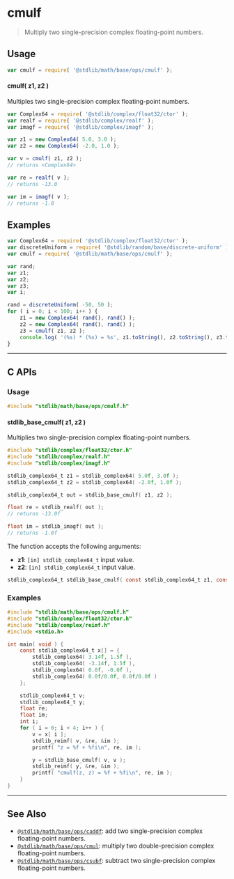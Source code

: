 <!--

@license Apache-2.0

Copyright (c) 2021 The Stdlib Authors.

Licensed under the Apache License, Version 2.0 (the "License");
you may not use this file except in compliance with the License.
You may obtain a copy of the License at

   http://www.apache.org/licenses/LICENSE-2.0

Unless required by applicable law or agreed to in writing, software
distributed under the License is distributed on an "AS IS" BASIS,
WITHOUT WARRANTIES OR CONDITIONS OF ANY KIND, either express or implied.
See the License for the specific language governing permissions and
limitations under the License.

-->

# cmulf

> Multiply two single-precision complex floating-point numbers.

<section class="intro">

</section>

<!-- /.intro -->

<section class="usage">

## Usage

```javascript
var cmulf = require( '@stdlib/math/base/ops/cmulf' );
```

#### cmulf( z1, z2 )

Multiples two single-precision complex floating-point numbers.

```javascript
var Complex64 = require( '@stdlib/complex/float32/ctor' );
var realf = require( '@stdlib/complex/realf' );
var imagf = require( '@stdlib/complex/imagf' );

var z1 = new Complex64( 5.0, 3.0 );
var z2 = new Complex64( -2.0, 1.0 );

var v = cmulf( z1, z2 );
// returns <Complex64>

var re = realf( v );
// returns -13.0

var im = imagf( v );
// returns -1.0
```

</section>

<!-- /.usage -->

<section class="examples">

## Examples

<!-- eslint no-undef: "error" -->

```javascript
var Complex64 = require( '@stdlib/complex/float32/ctor' );
var discreteUniform = require( '@stdlib/random/base/discrete-uniform' ).factory;
var cmulf = require( '@stdlib/math/base/ops/cmulf' );

var rand;
var z1;
var z2;
var z3;
var i;

rand = discreteUniform( -50, 50 );
for ( i = 0; i < 100; i++ ) {
    z1 = new Complex64( rand(), rand() );
    z2 = new Complex64( rand(), rand() );
    z3 = cmulf( z1, z2 );
    console.log( '(%s) * (%s) = %s', z1.toString(), z2.toString(), z3.toString() );
}
```

</section>

<!-- /.examples -->

<!-- C interface documentation. -->

* * *

<section class="c">

## C APIs

<!-- Section to include introductory text. Make sure to keep an empty line after the intro `section` element and another before the `/section` close. -->

<section class="intro">

</section>

<!-- /.intro -->

<!-- C usage documentation. -->

<section class="usage">

### Usage

```c
#include "stdlib/math/base/ops/cmulf.h"
```

#### stdlib_base_cmulf( z1, z2 )

Multiplies two single-precision complex floating-point numbers.

```c
#include "stdlib/complex/float32/ctor.h"
#include "stdlib/complex/realf.h"
#include "stdlib/complex/imagf.h"

stdlib_complex64_t z1 = stdlib_complex64( 5.0f, 3.0f );
stdlib_complex64_t z2 = stdlib_complex64( -2.0f, 1.0f );

stdlib_complex64_t out = stdlib_base_cmulf( z1, z2 );

float re = stdlib_realf( out );
// returns -13.0f

float im = stdlib_imagf( out );
// returns -1.0f
```

The function accepts the following arguments:

-   **z1**: `[in] stdlib_complex64_t` input value.
-   **z2**: `[in] stdlib_complex64_t` input value.

```c
stdlib_complex64_t stdlib_base_cmulf( const stdlib_complex64_t z1, const stdlib_complex64_t z2 );
```

</section>

<!-- /.usage -->

<!-- C API usage notes. Make sure to keep an empty line after the `section` element and another before the `/section` close. -->

<section class="notes">

</section>

<!-- /.notes -->

<!-- C API usage examples. -->

<section class="examples">

### Examples

```c
#include "stdlib/math/base/ops/cmulf.h"
#include "stdlib/complex/float32/ctor.h"
#include "stdlib/complex/reimf.h"
#include <stdio.h>

int main( void ) {
    const stdlib_complex64_t x[] = {
        stdlib_complex64( 3.14f, 1.5f ),
        stdlib_complex64( -3.14f, 1.5f ),
        stdlib_complex64( 0.0f, -0.0f ),
        stdlib_complex64( 0.0f/0.0f, 0.0f/0.0f )
    };

    stdlib_complex64_t v;
    stdlib_complex64_t y;
    float re;
    float im;
    int i;
    for ( i = 0; i < 4; i++ ) {
        v = x[ i ];
        stdlib_reimf( v, &re, &im );
        printf( "z = %f + %fi\n", re, im );

        y = stdlib_base_cmulf( v, v );
        stdlib_reimf( y, &re, &im );
        printf( "cmulf(z, z) = %f + %fi\n", re, im );
    }
}
```

</section>

<!-- /.examples -->

</section>

<!-- /.c -->

<!-- Section for related `stdlib` packages. Do not manually edit this section, as it is automatically populated. -->

<section class="related">

* * *

## See Also

-   <span class="package-name">[`@stdlib/math/base/ops/caddf`][@stdlib/math/base/ops/caddf]</span><span class="delimiter">: </span><span class="description">add two single-precision complex floating-point numbers.</span>
-   <span class="package-name">[`@stdlib/math/base/ops/cmul`][@stdlib/math/base/ops/cmul]</span><span class="delimiter">: </span><span class="description">multiply two double-precision complex floating-point numbers.</span>
-   <span class="package-name">[`@stdlib/math/base/ops/csubf`][@stdlib/math/base/ops/csubf]</span><span class="delimiter">: </span><span class="description">subtract two single-precision complex floating-point numbers.</span>

</section>

<!-- /.related -->

<!-- Section for all links. Make sure to keep an empty line after the `section` element and another before the `/section` close. -->

<section class="links">

<!-- <related-links> -->

[@stdlib/math/base/ops/caddf]: https://github.com/stdlib-js/stdlib/tree/develop/lib/node_modules/%40stdlib/math/base/ops/caddf

[@stdlib/math/base/ops/cmul]: https://github.com/stdlib-js/stdlib/tree/develop/lib/node_modules/%40stdlib/math/base/ops/cmul

[@stdlib/math/base/ops/csubf]: https://github.com/stdlib-js/stdlib/tree/develop/lib/node_modules/%40stdlib/math/base/ops/csubf

<!-- </related-links> -->

</section>

<!-- /.links -->
